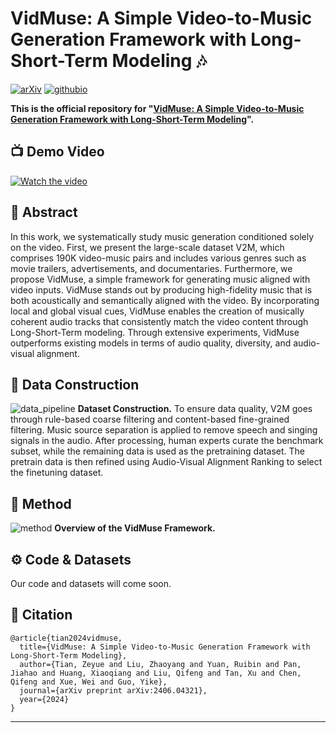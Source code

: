 # VidMuse: A Simple Video-to-Music Generation Framework with Long-Short-Term Modeling 🎶

[![arXiv](https://img.shields.io/badge/arXiv-2406.04321-brightgreen.svg?style=flat-square)](https://arxiv.org/pdf/2406.04321)   [![githubio](https://img.shields.io/badge/GitHub.io-Project-blue?logo=Github&style=flat-square)](https://vidmuse.github.io/)

**This is the official repository for "[VidMuse: A Simple Video-to-Music Generation Framework with Long-Short-Term Modeling](https://arxiv.org/pdf/2406.04321)".** 



## 📺 Demo Video
[![Watch the video](https://github.com/ZeyueT/VidMuse/assets/126848881/ec71637c-9d3b-4cc5-8e14-0b76929f647a)](https://www.youtube.com/watch?v=hXjEFv5s9Zk)


## 🔆 Abstract

In this work, we systematically study music generation conditioned solely on the video.
First, we present the large-scale dataset V2M, which comprises 190K video-music pairs and includes various genres such as movie trailers, advertisements, and documentaries.
Furthermore, we propose VidMuse, a simple framework for generating music aligned with video inputs. VidMuse stands out by producing high-fidelity music that is both acoustically and semantically aligned with the video. By incorporating local and global visual cues, VidMuse enables the creation of musically coherent audio tracks that consistently match the video content through Long-Short-Term modeling. Through extensive experiments, VidMuse outperforms existing models in terms of audio quality, diversity, and audio-visual alignment. 

## 🔆 Data Construction
![data_pipeline](https://github.com/ZeyueT/VidMuse/assets/126848881/91562024-3feb-4d56-8f1f-5c58a79187ab)
**Dataset Construction.** To ensure data quality, V2M goes through rule-based coarse filtering and content-based fine-grained filtering. Music source separation is applied to remove speech and singing signals in the audio. After processing, human experts curate the benchmark subset, while the remaining data is used as the pretraining dataset. The pretrain data is then refined using Audio-Visual Alignment Ranking to select the finetuning dataset.

## 🔆 Method
![method](https://github.com/ZeyueT/VidMuse/assets/126848881/25c54387-2136-4d61-956c-abf07146bea6)
**Overview of the VidMuse Framework.**

## ⚙️ Code & Datasets
Our code and datasets will come soon.

## 🤗 Citation

```
@article{tian2024vidmuse,
  title={VidMuse: A Simple Video-to-Music Generation Framework with Long-Short-Term Modeling},
  author={Tian, Zeyue and Liu, Zhaoyang and Yuan, Ruibin and Pan, Jiahao and Huang, Xiaoqiang and Liu, Qifeng and Tan, Xu and Chen, Qifeng and Xue, Wei and Guo, Yike},
  journal={arXiv preprint arXiv:2406.04321},
  year={2024}
}
```

<hr>
